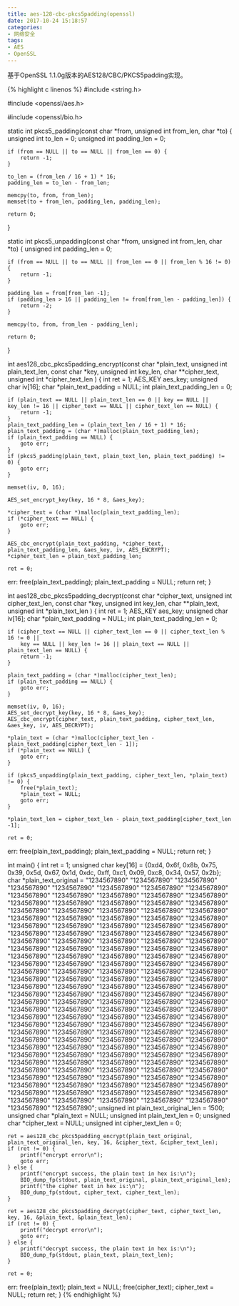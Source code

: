 ```yaml
---
title: aes-128-cbc-pkcs5padding(openssl)
date: 2017-10-24 15:18:57
categories:
- 网络安全
tags:
- AES
- OpenSSL
---
```


基于OpenSSL 1.1.0g版本的AES128/CBC/PKCS5padding实现。

{% highlight c linenos %}
#include <string.h>

#include <openssl/aes.h>

#include <openssl/bio.h>

static int pkcs5_padding(const char *from, unsigned int from_len, char *to)
{
    unsigned int to_len = 0;
    unsigned int padding_len = 0;

    if (from == NULL || to == NULL || from_len == 0) {
        return -1;
    }

    to_len = (from_len / 16 + 1) * 16;
    padding_len = to_len - from_len;

    memcpy(to, from, from_len);
    memset(to + from_len, padding_len, padding_len);

    return 0;
}

static int pkcs5_unpadding(const char *from, unsigned int from_len, char *to)
{
    unsigned int padding_len = 0;

    if (from == NULL || to == NULL || from_len == 0 || from_len % 16 != 0) {
        return -1;
    }

    padding_len = from[from_len -1];
    if (padding_len > 16 || padding_len != from[from_len - padding_len]) {
        return -2;
    }

    memcpy(to, from, from_len - padding_len);

    return 0;
}

int aes128_cbc_pkcs5padding_encrypt(const char *plain_text, unsigned int plain_text_len,
                                    const char *key, unsigned int key_len,
                                    char **cipher_text, unsigned int *cipher_text_len
                                   )
{
    int ret = 1;
    AES_KEY aes_key;
    unsigned char iv[16];
    char *plain_text_padding = NULL;
    int plain_text_padding_len = 0;

    if (plain_text == NULL || plain_text_len == 0 || key == NULL || key_len != 16 || cipher_text == NULL || cipher_text_len == NULL) {
        return -1;
    }
    plain_text_padding_len = (plain_text_len / 16 + 1) * 16;
    plain_text_padding = (char *)malloc(plain_text_padding_len);
    if (plain_text_padding == NULL) {
        goto err;
    }
    if (pkcs5_padding(plain_text, plain_text_len, plain_text_padding) != 0) {
        goto err;
    }

    memset(iv, 0, 16);

    AES_set_encrypt_key(key, 16 * 8, &aes_key);

    *cipher_text = (char *)malloc(plain_text_padding_len);
    if (*cipher_text == NULL) {
        goto err;
    }

    AES_cbc_encrypt(plain_text_padding, *cipher_text, plain_text_padding_len, &aes_key, iv, AES_ENCRYPT);
    *cipher_text_len = plain_text_padding_len;

    ret = 0;
err:
    free(plain_text_padding);
    plain_text_padding = NULL;
    return ret;
}

int aes128_cbc_pkcs5padding_decrypt(const char *cipher_text, unsigned int cipher_text_len,
                                    const char *key, unsigned int key_len,
                                    char **plain_text, unsigned int *plain_text_len
                                   )
{
    int ret = 1;
    AES_KEY aes_key;
    unsigned char iv[16];
    char *plain_text_padding = NULL;
    int plain_text_padding_len = 0;

    if (cipher_text == NULL || cipher_text_len == 0 || cipher_text_len % 16 != 0 ||
        key == NULL || key_len != 16 || plain_text == NULL || plain_text_len == NULL) {
        return -1;
    }

    plain_text_padding = (char *)malloc(cipher_text_len);
    if (plain_text_padding == NULL) {
        goto err;
    }

    memset(iv, 0, 16);
    AES_set_decrypt_key(key, 16 * 8, &aes_key);
    AES_cbc_encrypt(cipher_text, plain_text_padding, cipher_text_len, &aes_key, iv, AES_DECRYPT);

    *plain_text = (char *)malloc(cipher_text_len - plain_text_padding[cipher_text_len - 1]);
    if (*plain_text == NULL) {
        goto err;
    }

    if (pkcs5_unpadding(plain_text_padding, cipher_text_len, *plain_text) != 0) {
        free(*plain_text);
        *plain_text = NULL;
        goto err;
    }

    *plain_text_len = cipher_text_len - plain_text_padding[cipher_text_len -1];

    ret = 0;

err:
    free(plain_text_padding);
    plain_text_padding = NULL;
    return ret;
}

int main()
{
    int ret = 1;
    unsigned char key[16] = {0xd4, 0x6f, 0x8b, 0x75, 0x39, 0x5d, 0x67, 0x1d,
                             0xdc, 0xff, 0xc1, 0x09, 0xc8, 0x34, 0x57, 0x2b};
    char *plain_text_original =
        "1234567890" "1234567890" "1234567890" "1234567890" "1234567890" "1234567890" "1234567890" "1234567890" "1234567890" "1234567890"
        "1234567890" "1234567890" "1234567890" "1234567890" "1234567890" "1234567890" "1234567890" "1234567890" "1234567890" "1234567890"
        "1234567890" "1234567890" "1234567890" "1234567890" "1234567890" "1234567890" "1234567890" "1234567890" "1234567890" "1234567890"
        "1234567890" "1234567890" "1234567890" "1234567890" "1234567890" "1234567890" "1234567890" "1234567890" "1234567890" "1234567890"
        "1234567890" "1234567890" "1234567890" "1234567890" "1234567890" "1234567890" "1234567890" "1234567890" "1234567890" "1234567890"
        "1234567890" "1234567890" "1234567890" "1234567890" "1234567890" "1234567890" "1234567890" "1234567890" "1234567890" "1234567890"
        "1234567890" "1234567890" "1234567890" "1234567890" "1234567890" "1234567890" "1234567890" "1234567890" "1234567890" "1234567890"
        "1234567890" "1234567890" "1234567890" "1234567890" "1234567890" "1234567890" "1234567890" "1234567890" "1234567890" "1234567890"
        "1234567890" "1234567890" "1234567890" "1234567890" "1234567890" "1234567890" "1234567890" "1234567890" "1234567890" "1234567890"
        "1234567890" "1234567890" "1234567890" "1234567890" "1234567890" "1234567890" "1234567890" "1234567890" "1234567890" "1234567890"
        "1234567890" "1234567890" "1234567890" "1234567890" "1234567890" "1234567890" "1234567890" "1234567890" "1234567890" "1234567890"
        "1234567890" "1234567890" "1234567890" "1234567890" "1234567890" "1234567890" "1234567890" "1234567890" "1234567890" "1234567890"
        "1234567890" "1234567890" "1234567890" "1234567890" "1234567890" "1234567890" "1234567890" "1234567890" "1234567890" "1234567890"
        "1234567890" "1234567890" "1234567890" "1234567890" "1234567890" "1234567890" "1234567890" "1234567890" "1234567890" "1234567890"
        "1234567890" "1234567890" "1234567890" "1234567890" "1234567890" "1234567890" "1234567890" "1234567890" "1234567890" "1234567890";
    unsigned int plain_text_original_len = 1500;
    unsigned char *plain_text = NULL;
    unsigned int plain_text_len = 0;
    unsigned char *cipher_text = NULL;
    unsigned int cipher_text_len = 0;

    ret = aes128_cbc_pkcs5padding_encrypt(plain_text_original, plain_text_original_len, key, 16, &cipher_text, &cipher_text_len);
    if (ret != 0) {
        printf("encrypt error\n");
        goto err;
    } else {
        printf("encrypt success, the plain text in hex is:\n");
        BIO_dump_fp(stdout, plain_text_original, plain_text_original_len);
        printf("the cipher text in hex is:\n");
        BIO_dump_fp(stdout, cipher_text, cipher_text_len);
    }

    ret = aes128_cbc_pkcs5padding_decrypt(cipher_text, cipher_text_len, key, 16, &plain_text, &plain_text_len);
    if (ret != 0) {
        printf("decrypt error\n");
        goto err;
    } else {
        printf("decrypt success, the plain text in hex is:\n");
        BIO_dump_fp(stdout, plain_text, plain_text_len);
    }

    ret = 0;

err:
    free(plain_text);
    plain_text = NULL;
    free(cipher_text);
    cipher_text = NULL;
    return ret;
}
{% endhighlight %}
